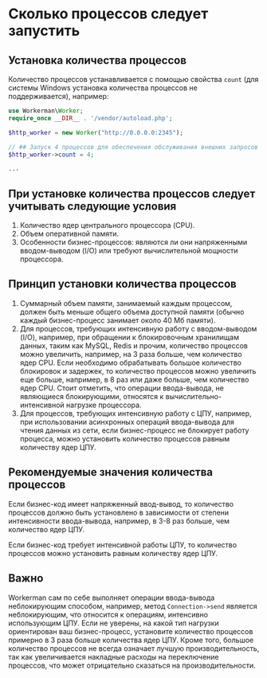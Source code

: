 # Сколько процессов следует запустить

## Установка количества процессов
Количество процессов устанавливается с помощью свойства ```count``` (для системы Windows установка количества процессов не поддерживается), например:

```php
use Workerman\Worker;
require_once __DIR__ . '/vendor/autoload.php';

$http_worker = new Worker("http://0.0.0.0:2345");

// ## Запуск 4 процессов для обеспечения обслуживания внешних запросов ##
$http_worker->count = 4;

...
```

## При установке количества процессов следует учитывать следующие условия
1. Количество ядер центрального процессора (CPU).
2. Объем оперативной памяти.
3. Особенности бизнес-процессов: являются ли они напряженными вводом-выводом (I/O) или требуют вычислительной мощности процессора.

## Принцип установки количества процессов

1. Суммарный объем памяти, занимаемый каждым процессом, должен быть меньше общего объема доступной памяти (обычно каждый бизнес-процесс занимает около 40 Мб памяти).
2. Для процессов, требующих интенсивную работу с вводом-выводом (I/O), например, при обращении к блокировочным хранилищам данных, таким как MySQL, Redis и прочим, количество процессов можно увеличить, например, на 3 раза больше, чем количество ядер CPU. Если необходимо обрабатывать большое количество блокировок и задержек, то количество процессов можно увеличить еще больше, например, в 8 раз или даже больше, чем количество ядер CPU. Стоит отметить, что операции ввода-вывода, не являющиеся блокирующими, относятся к вычислительно-интенсивной нагрузке процессора.
3. Для процессов, требующих интенсивную работу с ЦПУ, например, при использовании асинхронных операций ввода-вывода для чтения данных из сети, если бизнес-процесс не блокирует работу процесса, можно установить количество процессов равным количеству ядер ЦПУ.

## Рекомендуемые значения количества процессов
Если бизнес-код имеет напряженный ввод-вывод, то количество процессов должно быть установлено в зависимости от степени интенсивности ввода-вывода, например, в 3-8 раз больше, чем количество ядер ЦПУ.

Если бизнес-код требует интенсивной работы ЦПУ, то количество процессов можно установить равным количеству ядер ЦПУ.

## Важно
Workerman сам по себе выполняет операции ввода-вывода неблокирующим способом, например, метод ```Connection->send``` является неблокирующим, что относится к операциям, интенсивно использующим ЦПУ. Если не уверены, на какой тип нагрузки ориентирован ваш бизнес-процесс, установите количество процессов примерно в 3 раза больше количества ядер ЦПУ.
Кроме того, большое количество процессов не всегда означает лучшую производительность, так как увеличивается накладные расходы на переключение процессов, что может отрицательно сказаться на производительности.
